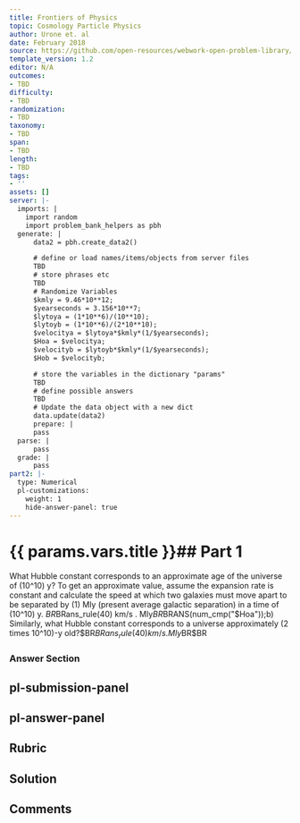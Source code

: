 ```yaml
---
title: Frontiers of Physics
topic: Cosmology Particle Physics
author: Urone et. al
date: February 2018
source: https://github.com/open-resources/webwork-open-problem-library/tree/master/Contrib/BrockPhysics/College_Physics_Urone/34.Frontiers_of_Physics/34-01.Cosmology_Particle_Physics/NU_U17-34-01-015.pg
template_version: 1.2
editor: N/A
outcomes:
- TBD
difficulty:
- TBD
randomization:
- TBD
taxonomy:
- TBD
span:
- TBD
length:
- TBD
tags:
- ''
assets: []
server: |-
  imports: |
    import random
    import problem_bank_helpers as pbh
  generate: |
      data2 = pbh.create_data2()

      # define or load names/items/objects from server files
      TBD
      # store phrases etc
      TBD
      # Randomize Variables
      $kmly = 9.46*10**12;
      $yearseconds = 3.156*10**7;
      $lytoya = (1*10**6)/(10**10);
      $lytoyb = (1*10**6)/(2*10**10);
      $velocitya = $lytoya*$kmly*(1/$yearseconds);
      $Hoa = $velocitya;
      $velocityb = $lytoyb*$kmly*(1/$yearseconds);
      $Hob = $velocityb;

      # store the variables in the dictionary "params"
      TBD
      # define possible answers
      TBD
      # Update the data object with a new dict
      data.update(data2)
      prepare: |
      pass
  parse: |
      pass
  grade: |
      pass
part2: |-
  type: Numerical
  pl-customizations:
    weight: 1
    hide-answer-panel: true
---
```


# {{ params.vars.title }}## Part 1 
What Hubble constant corresponds to an approximate age of the universe of (10^10) y? To get an approximate value, assume the expansion rate is constant and calculate the speed at which two galaxies must move apart to be separated by (1) Mly (present average galactic separation) in a time of (10^10) y. $BR$BRans_rule(40) km/s . Mly$BR$BRANS(num_cmp("$Hoa"));b) Similarly, what Hubble constant corresponds to a universe approximately (2 times 10^10)-y old?$BR$BRans_rule(40) km/s . Mly$BR$BR 


### Answer Section 


## pl-submission-panel 


## pl-answer-panel 


## Rubric 


## Solution 


## Comments 


